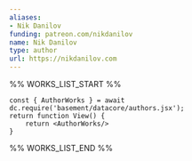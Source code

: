 ```yaml
---
aliases:
- Nik Danilov
funding: patreon.com/nikdanilov
name: Nik Danilov
type: author
url: https://nikdanilov.com
---
```



%% WORKS_LIST_START %%

```datacorejsx
const { AuthorWorks } = await dc.require('basement/datacore/authors.jsx');
return function View() {
    return <AuthorWorks/>
}
```
%% WORKS_LIST_END %%